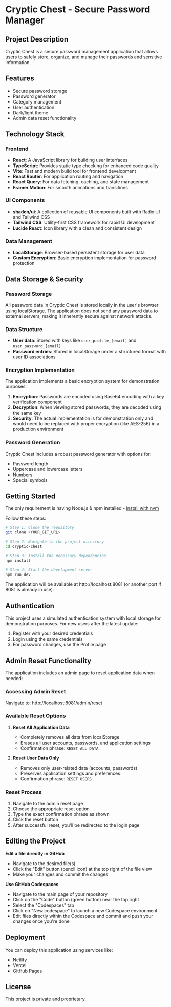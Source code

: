 # Cryptic Chest - Secure Password Manager

## Project Description

Cryptic Chest is a secure password management application that allows users to safely store, organize, and manage their passwords and sensitive information.

## Features

- Secure password storage
- Password generator
- Category management
- User authentication
- Dark/light theme
- Admin data reset functionality

## Technology Stack

### Frontend
- **React**: A JavaScript library for building user interfaces
- **TypeScript**: Provides static type checking for enhanced code quality
- **Vite**: Fast and modern build tool for frontend development
- **React Router**: For application routing and navigation
- **React Query**: For data fetching, caching, and state management
- **Framer Motion**: For smooth animations and transitions

### UI Components
- **shadcn/ui**: A collection of reusable UI components built with Radix UI and Tailwind CSS
- **Tailwind CSS**: Utility-first CSS framework for rapid UI development
- **Lucide React**: Icon library with a clean and consistent design

### Data Management
- **LocalStorage**: Browser-based persistent storage for user data
- **Custom Encryption**: Basic encryption implementation for password protection

## Data Storage & Security

### Password Storage
All password data in Cryptic Chest is stored locally in the user's browser using localStorage. The application does not send any password data to external servers, making it inherently secure against network attacks.

### Data Structure
- **User data**: Stored with keys like `user_profile_[email]` and `user_password_[email]`
- **Password entries**: Stored in localStorage under a structured format with user ID associations

### Encryption Implementation
The application implements a basic encryption system for demonstration purposes:

1. **Encryption**: Passwords are encoded using Base64 encoding with a key verification component
2. **Decryption**: When viewing stored passwords, they are decoded using the same key
3. **Security**: The actual implementation is for demonstration only and would need to be replaced with proper encryption (like AES-256) in a production environment

### Password Generation
Cryptic Chest includes a robust password generator with options for:
- Password length
- Uppercase and lowercase letters
- Numbers
- Special symbols

## Getting Started

The only requirement is having Node.js & npm installed - [install with nvm](https://github.com/nvm-sh/nvm#installing-and-updating)

Follow these steps:

```sh
# Step 1: Clone the repository
git clone <YOUR_GIT_URL>

# Step 2: Navigate to the project directory
cd cryptic-chest

# Step 3: Install the necessary dependencies
npm install

# Step 4: Start the development server
npm run dev
```

The application will be available at http://localhost:8081 (or another port if 8081 is already in use).

## Authentication

This project uses a simulated authentication system with local storage for demonstration purposes. For new users after the latest update:

1. Register with your desired credentials
2. Login using the same credentials
3. For password changes, use the Profile page

## Admin Reset Functionality

The application includes an admin page to reset application data when needed:

### Accessing Admin Reset

Navigate to: http://localhost:8081/admin/reset

### Available Reset Options

1. **Reset All Application Data**
   - Completely removes all data from localStorage
   - Erases all user accounts, passwords, and application settings
   - Confirmation phrase: `RESET ALL DATA`

2. **Reset User Data Only**
   - Removes only user-related data (accounts, passwords)
   - Preserves application settings and preferences
   - Confirmation phrase: `RESET USERS`

### Reset Process

1. Navigate to the admin reset page
2. Choose the appropriate reset option
3. Type the exact confirmation phrase as shown
4. Click the reset button
5. After successful reset, you'll be redirected to the login page

## Editing the Project

**Edit a file directly in GitHub**

- Navigate to the desired file(s)
- Click the "Edit" button (pencil icon) at the top right of the file view
- Make your changes and commit the changes

**Use GitHub Codespaces**

- Navigate to the main page of your repository
- Click on the "Code" button (green button) near the top right
- Select the "Codespaces" tab
- Click on "New codespace" to launch a new Codespace environment
- Edit files directly within the Codespace and commit and push your changes once you're done

## Deployment

You can deploy this application using services like:

- Netlify
- Vercel
- GitHub Pages

## License

This project is private and proprietary.
